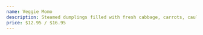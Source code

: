 ```yaml
---
name: Veggie Momo
description: Steamed dumplings filled with fresh cabbage, carrots, cauliflowers, squash, onion, cilantro & spices.
price: $12.95 / $16.95
---
```


